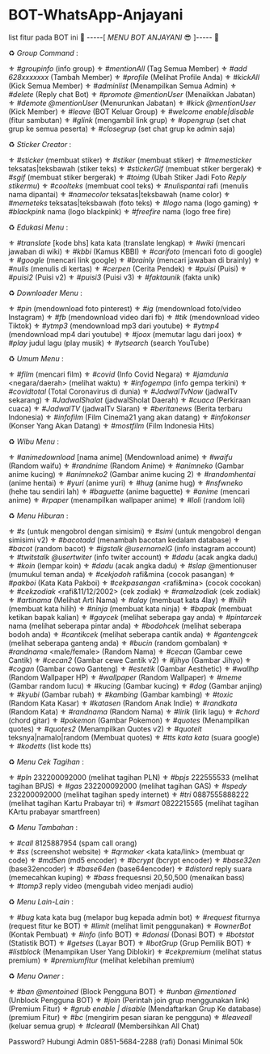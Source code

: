 # BOT-WhatsApp-Anjayani
list fitur pada BOT ini
🔰 -----[ *MENU BOT ANJAYANI* 😎 ]----- 🔰

♻ *Group Command* :

⚜ *#groupinfo* (info group)
⚜ *#mentionAll* (Tag Semua Member)
⚜ *#add 628xxxxxxx* (Tambah Member)
⚜ *#profile* (Melihat Profile Anda)
⚜ *#kickAll* (Kick Semua Member)
⚜ *#adminlist* (Menampilkan Semua Admin)
⚜ *#delete* (Reply chat Bot) 
⚜ *#promote @mentionUser* (Menaikkan Jabatan)
⚜ *#demote @mentionUser* (Menurunkan Jabatan)
⚜ *#kick @mentionUser* (Kick Member)
⚜ *#leave* (BOT Keluar Group)
⚜ *#welcome enable|disable* (fitur sambutan)
⚜ *#glink* (mengambil link grup)
⚜ *#opengrup* (set chat grup ke semua peserta)
⚜ *#closegrup* (set chat grup ke admin saja)

♻ *Sticker Creator* :

⚜ *#sticker* (membuat stiker)
⚜ *#stiker* (membuat stiker)
⚜ *#memesticker* teksatas|teksbawah (stiker teks)
⚜ *#stickerGif* (membuat stiker bergerak) 
⚜ *#sgif* (membuat stiker bergerak)
⚜ *#toimg* (Ubah Stiker Jadi Foto *Reply stikermu*)
⚜ *#coolteks* (membuat cool teks) 
⚜ *#nulispantai* rafi (menulis nama dipantai)
⚜ *#namecolor* teksatas|teksbawah (name color)
⚜ *#memeteks* teksatas|teksbawah (foto teks)
⚜ *#logo* nama (logo gaming)
⚜ *#blackpink* nama (logo blackpink)
⚜ *#freefire* nama (logo free fire)


♻ *Edukasi Menu* :

⚜ *#translate* [kode bhs] kata kata (translate lengkap)
⚜ *#wiki <pertanyaan>* (mencari jawaban di wiki)
⚜ *#kbbi <query>* (Kamus KBBI)
⚜ *#carifoto <query>* (mencari foto di google)
⚜ *#google* <query> (mencari link google)
⚜ *#brainly <pertanyaan>* (mencari jawaban di brainly) 
⚜ *#nulis <teks nya>* (menulis di kertas) 
⚜ *#cerpen* (Cerita Pendek)
⚜ *#puisi* (Puisi)
⚜ *#puisi2* (Puisi v2)
⚜ *#puisi3* (Puisi v3)
⚜ *#faktaunik* (fakta unik)

♻ *Downloader Menu* :

⚜ *#pin <Link pinterest>* (mendownload foto pinterest) 
⚜ *#ig <Link Ig>* (mendownload foto/video Instagram) 
⚜ *#fb <link fb>* (mendownload video dari fb) 
⚜ *#tik <Link tiktok>* (mendownload video Tiktok) 
⚜ *#ytmp3 <linkyt>* (mendownload mp3 dari youtube) 
⚜ *#ytmp4 <linkyt>* (mendownload mp4 dari youtube) 
⚜ *#joox <artis nama lagu>* (memutar lagu dari joox) 
⚜ *#play* judul lagu (play musik) 
⚜ *#ytsearch* <query> (search YouTube)

♻ *Umum Menu* :

⚜ *#film* <query> (mencari film)
⚜ *#covid <negara>* (Info Covid Negara)
⚜ *#jamdunia* <negara/daerah> (melihat waktu)
⚜ *#infogempa* (info gempa terkini)
⚜ *#covidtotal* (Total Coronavirus di dunia)
⚜ *#JadwalTvNow* (jadwalTv sekarang)
⚜ *#JadwalShalat <nama kota>* (jadwalSholat Daerah)
⚜ *#cuaca <nama kota>* (Perkiraan cuaca)
⚜ *#JadwalTV <ChanelTV>* (jadwalTv Siaran)
⚜ *#beritanews* (Berita terbaru Indonesia)
⚜ *#infofilm* (Film Cinema21 yang akan datang)
⚜ *#infokonser* (Konser Yang Akan Datang)
⚜ *#mostfilm* (Film Indonesia Hits)

♻ *Wibu Menu* :

⚜ *#animedownload* [nama anime] (Mendownload anime)
⚜ *#waifu* (Random waifu)
⚜ *#randnime* (Random Anime)
⚜ *#animneko* (Gambar anime kucing)
⚜ *#animneko2* (Gambar anime kucing 2)
⚜ *#randomhentai* (anime hentai) 
⚜ *#yuri* (anime yuri) 
⚜ *#hug* (anime hug) 
⚜ *#nsfwneko* (hehe tau sendiri lah) 
⚜ *#baguette* (anime baguette) 
⚜ *#anime <nama anime>* (mencari anime)
⚜ *#rpaper* (menampilkan wallpaper anime)
⚜ *#loli* (random loli)

♻ *Menu Hiburan* :

⚜ *#s* <kata kata> (untuk mengobrol dengan simisimi) 
⚜ *#simi* <kata kata> (untuk mengobrol dengan simisimi v2) 
⚜ *#bacotadd* <kata kata> (menambah bacotan kedalam database)
⚜ *#bacot* (random bacot)
⚜ *#igstalk @usernameIG* (info instagram account) 
⚜ *#twitstalk @usertwiter* (info twiter account) 
⚜ *#dadu* (acak angka dadu)
⚜ *#koin* (lempar koin)
⚜ *#dadu* (acak angka dadu)
⚜ *#slap* @mentionuser (mumukul teman anda)
⚜ *#cekjodoh* rafi&mina (cocok pasangan)
⚜ *#pakboi* (Kata Kata Pakboi)
⚜ *#cekpasangan* <rafi&mina> (cocok cocokan)
⚜ *#cekzodiak* <rafi&11/12/2002> (cek zodiak)
⚜ *#ramalzodiak* <virgo> (cek zodiak)
⚜ *#artinama* <namalo> (Melihat Arti Nama)
⚜ *#alay* <teks> (membuat kata 4lay)
⚜ *#hilih* <teks> (membuat kata hilih)
⚜ *#ninja* <teks> (membuat kata ninja)
⚜ *#bapak* <teks> (membuat ketikan bapak kalian)
⚜ *#gaycek* (melihat seberapa gay anda)
⚜ *#pintarcek* nama (melihat seberapa pintar anda)
⚜ *#bodohcek* (melihat seberapa bodoh anda)
⚜ *#cantikcek* (melihat seberapa cantik anda)
⚜ *#gantengcek* (melihat seberapa ganteng anda)
⚜ *#bucin* (random gombalan)
⚜ *#randnama* <male/female> (Random Nama)
⚜ *#cecan* (Gambar cewe Cantik)
⚜ *#cecan2* (Gambar cewe Cantik v2)
⚜ *#jihyo* (Gambar Jihyo)
⚜ *#cogan* (Gambar cowo Ganteng)
⚜ *#estetik* (Gambar Aesthetic)
⚜ *#wallhp* (Random Wallpaper HP)
⚜ *#wallpaper* (Random Wallpaper)
⚜ *#meme* (Gambar random lucu)
⚜ *#kucing* (Gambar kucing)
⚜ *#dog* (Gambar anjing)
⚜ *#kyubi* (Gambar rubah)
⚜ *#kambing* (Gambar kambing)
⚜ *#toxic* (Random Kata Kasar)
⚜ *#katasen* (Random Anak Indie)
⚜ *#randkata* (Random Kata)
⚜ *#randnama* (Random Nama)
⚜ *#lirik <nama lagu>* (lirik lagu)
⚜ *#chord <nama lagu>* (chord gitar)
⚜ *#pokemon* (Gambar Pokemon)
⚜ *#quotes* (Menampilkan quotes)
⚜ *#quotes2* (Menampilkan Quotes v2)
⚜ *#quoteit* teksnya|namalo|random (Membuat quotes)
⚜ *#tts <kode bahasa> kata kata* (suara google)
⚜ *#kodetts* (list kode tts)

♻ *Menu Cek Tagihan* :

⚜ *#pln* 232200092000 (melihat tagihan PLN)
⚜ *#bpjs* 222555533 (melihat tagihan BPJS)
⚜ *#gas* 232200092000 (melihat tagihan GAS)
⚜ *#spedy* 232200092000 (melihat tagihan spedy internet)
⚜ *#tri* 0887555888222 (melihat tagihan Kartu Prabayar tri)
⚜ *#smart* 0822215565 (melihat tagihan KArtu prabayar smartfreen)

♻ *Menu Tambahan* :

⚜ *#call* 8125887954 (spam call orang)  
⚜ *#ss* <link web> (screenshot website)
⚜ *#qrmaker* <kata kata/link> (membuat qr code)
⚜ *#md5en* <query> (md5 encoder)
⚜ *#bcrypt* <query> (bcrypt encoder)
⚜ *#base32en* <query> (base32encoder)
⚜ *#base64en* <query> (base64encoder)
⚜ *#distord* reply suara (memecahkan kuping)
⚜ *#bass* frequesnsi 20,50,500 (menaikan bass)  
⚜ *#tomp3* reply video (mengubah video menjadi audio)  


♻ *Menu Lain-Lain* :

⚜ *#bug* kata kata bug (melapor bug kepada admin bot)
⚜ *#request* fiturnya (request fitur ke BOT)
⚜ *#limit* (melihat limit penggunakan)
⚜ *#ownerBot* (Kontak Pembuat)
⚜ *#info* (info BOT)
⚜ *#donasi* (Donasi BOT)
⚜ *#botstat* (Statistik BOT)
⚜ *#getses* (Layar BOT)
⚜ *#botGrup* (Grup Pemilik BOT)
⚜ *#listblock* (Menampikan User Yang Diblokir)
⚜ *#cekpremium* (melihat status premium)
⚜ *#premiumfitur* (melihat kelebihan premium)

♻ *Menu Owner* : 

⚜ *#ban @mentoined* (Block Pengguna BOT)
⚜ *#unban @mentioned* (Unblock Pengguna BOT)
⚜ *#join <link Group>* (Perintah join grup menggunakan link)(Premium Fitur)
⚜ *#grub enable | disable* (Mendaftarkan Grup Ke database)(premium Fitur)
⚜ *#bc <pesan>* (mengirim pesan siaran ke pengguna)
⚜ *#leaveall* (keluar semua grup)
⚜ *#clearall* (Membersihkan All Chat)
  
  
  
  
Password? Hubungi Admin
0851-5684-2288 (rafi)
Donasi Minimal 50k
